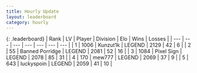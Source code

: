 ```yaml
---
title: Hourly Update
layout: leaderboard
category: hourly
---
```


{: .leaderboard}
| Rank | LV | Player | Division | Elo | Wins | Losses |
| --- | --- | --- | --- | --- | --- | --- |
| <span data-change="0">1</span> | 1006 | <span title="ID: 392407">Kunzut1k</span> | LEGEND | <span data-change="0">2129</span> | <span data-change="0">42</span> | <span data-change="0">6</span> |
| <span data-change="1">2</span> | 55 | <span title="ID: 659170">Banned Porridge</span> | LEGEND | <span data-change="5">2081</span> | <span data-change="1">52</span> | <span data-change="0">16</span> |
| <span data-change="-1">3</span> | 1084 | <span title="ID: 568882">Pixel Sign</span> | LEGEND | <span data-change="0">2078</span> | <span data-change="0">85</span> | <span data-change="0">31</span> |
| <span data-change="0">4</span> | 170 | <span title="ID: 5578">mew777</span> | LEGEND | <span data-change="0">2069</span> | <span data-change="0">37</span> | <span data-change="0">9</span> |
| <span data-change="0">5</span> | 643 | <span title="ID: 512212">luckyspoin</span> | LEGEND | <span data-change="-4">2059</span> | <span data-change="2">41</span> | <span data-change="1">10</span> |